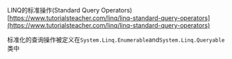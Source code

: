 LINQ的标准操作\(Standard Query Operators\)[https://www.tutorialsteacher.com/linq/linq-standard-query-operators](https://www.tutorialsteacher.com/linq/linq-standard-query-operators)

标准化的查询操作被定义在`System.Linq.Enumerable`and`System.Linq.Queryable`类中

